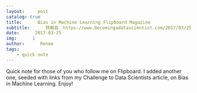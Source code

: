 ```yaml
---
layout:     post
catalog: true
title:      Bias in Machine Learning Flipboard Magazine
subtitle:      转载自：https://www.becomingadatascientist.com/2017/03/25/bias-in-machine-learning/
date:      2017-03-25
img:      1
author:      Renee
tags:
    - quick note
---
```


Quick note for those of you who follow me on Flipboard. I added another one, seeded with links from my Challenge to Data Scientists article, on Bias in Machine Learning. Enjoy!
